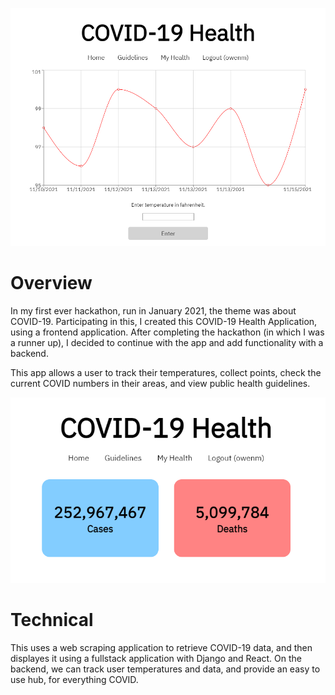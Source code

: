 ![](main.png)

# Overview

In my first ever hackathon, run in January 2021, the theme was about COVID-19. Participating in this, I created this COVID-19 Health Application, using a frontend application. After completing the hackathon (in which I was a runner up), I decided to continue with the app and add functionality with a backend.

This app allows a user to track their temperatures, collect points, check the current COVID numbers in their areas, and view public health guidelines.

![](numbers.png)

# Technical

This uses a web scraping application to retrieve COVID-19 data, and then displayes it using a fullstack application with Django and React. On the backend, we can track user temperatures and data, and provide an easy to use hub, for everything COVID.

